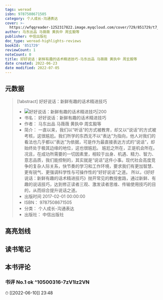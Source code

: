 ```yaml
---
tags: weread
isbn: 9787508671505
category: 个人成长-沟通表达
cover: >-
  https://wfqqreader-1252317822.image.myqcloud.com/cover/729/851729/t7_851729.jpg
author: 马东出品 马薇薇 黄执中 周玄毅等
publisher: 中信出版社
doc_type: weread-highlights-reviews
bookId: '851729'
reviewCount: 1
noteCount: 0
title: 好好说话：新鲜有趣的话术精进技巧-马东出品 马薇薇 黄执中 周玄毅等
date created: 2022-06-23
date modified: 2022-07-05
---
```


## 元数据

> [!abstract] 好好说话：新鲜有趣的话术精进技巧
> - ![ 好好说话：新鲜有趣的话术精进技巧|200](https://wfqqreader-1252317822.image.myqcloud.com/cover/729/851729/t7_851729.jpg)
> - 书名： 好好说话：新鲜有趣的话术精进技巧
> - 作者： 马东出品 马薇薇 黄执中 周玄毅等
> - 简介： 一直以来，我们以“听话”的方式被教育，却又以“说话”的方式被考核，这很尴尬。我们所学的东西无不以“表达”为指向，他人对我们的看法也几乎都以“表达”为依据，可是作为最直接表达方式的“说话”，却始终处于极其边缘的地位，这也很尴尬。 尴尬之所在，正是机会所在。况且，在成功所需要的一切因素里，相较于出身、机遇、精力、智力、意志品质，我们能控制的，其实就是“说话”这件小事。现代社会高度竞争的复杂人际关系，快节奏的学习和工作环境，要求我们有更加智慧、更有锐气、更强调科学性与可操作性的“好好说话”之道。 所以，《好好说话：新鲜有趣的话术精进技巧》抛开常见的教授套路，通过新鲜、有趣的说话技巧，达到修正读者三观、激发读者思维、传输使用技巧的目的，从而综合提升说话之道。
> - 出版时间 2017-02-01 00:00:00
> - ISBN： 9787508671505
> - 分类： 个人成长-沟通表达
> - 出版社： 中信出版社

## 高亮划线

## 读书笔记

## 本书评论

### 书评 No.1 ok ^10500316-7zV1lz2VN

⏱ [[2022-06-10]] 23:48
